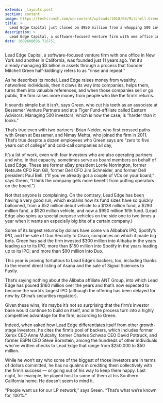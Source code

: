 ```yaml
--- 
extends: _layouts.post 
section: content 
image: https://techcrunch.com/wp-content/uploads/2018/08/Mitchell.Green_.2.jpg?w=515 
title: > 
  Lead Edge Capital just closed on $950 million from a whopping 500 investors – TechCrunch 
description: > 
  Lead Edge Capital, a software-focused venture firm with one office in New York and another in California, was founded just 11 years ago.These are former eBay president Lorrie Norrington, former Netsuite CFO Ron Gill, former Dell CFO Jim Schneider, and former Dell president Paul Bell.On the contrary, Lead Edge has been having a very good run, which explains how its fund sizes have so quickly ballooned, from a $52 million debut vehicle to a $138 million fund, a $290 million fund, a $520 million vehicle, and now a $950 million fifth fund.(Lead Edge also spins up special purpose vehicles on the side one to two times a year when it wants an especially big bite of a certain company.)Some of its largest returns by dollars have come via Alibaba’s IPO, Spotify’s IPO, and the sale of Duo Security to Cisco, companies on which it made big bets. 
date: 1602680696.726751 
--- 
```

Lead Edge Capital, a software-focused venture firm with one office in New York and another in California, was founded just 11 years ago. Yet it’s already managing $3 billion in assets through a process that founder Mitchell Green half-kiddingly refers to as “rinse and repeat.”

As he describes its model, Lead Edge raises money from wealthy, networked individuals, then it claws its way into companies, helps them, turns them into valuable references, and when those companies sell or go public, the firm raises more money from people who like the firm’s returns.

It sounds simple but it isn’t, says Green, who cut his teeth as an associate at Bessemer Venture Partners and at a Tiger Fund-affiliate called Eastern Advisors. Managing 500 investors, which is now the case, is “harder than it looks.”

That’s true even with two partners: Brian Neider, who first crossed paths with Green at Bessemer, and Nimay Mehta, who joined the firm in 2011. That’s true despite a dozen employees who Green says are “zero to five years out of college” and cold-call companies all day,

It’s a lot of work, even with four investors who are also operating partners and who, in that capacity, sometimes serve as board members on behalf of Lead Edge. These are former eBay president Lorrie Norrington, former Netsuite CFO Ron Gill, former Dell CFO Jim Schneider, and former Dell president Paul Bell. (“If you’ve already got a couple of VCs on your board,” says Green, “I think the company gets more benefit from putting operators on the board.”)

Not that anyone is complaining. On the contrary, Lead Edge has been having a very good run, which explains how its fund sizes have so quickly ballooned, from a $52 million debut vehicle to a $138 million fund, a $290 million fund, a $520 million vehicle, and now a $950 million fifth fund. (Lead Edge also spins up special purpose vehicles on the side one to two times a year when it wants an especially big bite of a certain company.)

Some of its largest returns by dollars have come via Alibaba’s IPO, Spotify’s IPO, and the sale of Duo Security to Cisco, companies on which it made big bets. Green has said the firm invested $300 million into Alibaba in the years leading up to its IPO; more than $150 million into Spotify in the years leading up to its IPO; and more than $90 million into Duo.

This year is proving fortuitous to Lead Edge’s backers, too, including thanks to the recent direct listing of Asana and the sale of Signal Sciences to Fastly.

That’s saying nothing about the Alibaba affiliate ANT Group, into which Lead Edge has poured $160 million over the years and that’s now expected to become the world’s largest IPO (although the offering has been delayed for now by China’s securities regulator).

Given these wins, it’s maybe it’s not so surprising that the firm’s investor base would continue to build on itself, and in the process turn into a highly competitive advantage for the firm, according to Green.

Indeed, when asked how Lead Edge differentiates itself from other growth-stage investors, he cites the firm’s pool of backers, which includes former Xerox CEO Anne Mulcahy, former Charles Schwab CEO David Pottruck, and former ESPN CEO Steve Bornstein, among the hundreds of other individuals who’ve written checks to Lead Edge that range from $250,000 to $50 million.

While he won’t say who some of the biggest of those investors are in terms of dollars committed, he has no qualms in crediting them collectively with the firm’s success — or going out of his way to keep them happy. Last night, for example, he played host to some of them at his Southern California home. He doesn’t seem to mind it.

“People want us for our LP network,” says Green. “That’s what we’re known for, 100%.”